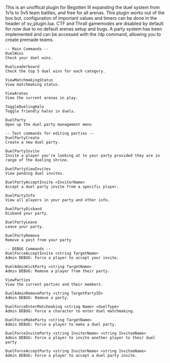 This is an unoffical plugin for Begotten III expanding the duel system from 1v1s to 5v5 team battles, and free for all arenas. This plugin works out of the box but, configuration of important values and timers can be done in the header of sv_plugin.lua. CTF and Thrall gamemodes are disabled by default for now due to no default arenas setup and bugs.
A party system has been implemented and can be accessed with the /dp command, allowing you to create premade teams.

    -- Main Commands -- 
    DuelWins 
    Check your duel wins. 
    
    DuelLeaderboard 
    Check the top 5 duel wins for each category. 
    
    ViewMatchmakingStatus 
    View matchmaking status. 
    
    ViewArenas 
    View the current arenas in play. 
    
    ToggleDuelingHalo 
    Toggle friendly halos in duels. 
    
    DuelParty 
    Open up the duel party management menu 

    -- Text commands for editing parties -- 
    DuelPartyCreate 
    Create a new duel party. 
    
    DuelPartyInvite 
    Invite a player you're looking at to your party provided they are in range of the dueling shrine. 
    
    DuelPartyViewInvites 
    View pending duel invites. 
    
    DuelPartyAcceptInvite <InviterName> 
    Accept a duel party invite from a specific player. 
    
    DuelPartyInfo 
    View all players in your party and other info. 
    
    DuelPartyDisband 
    Disband your party. 
    
    DuelPartyLeave 
    Leave your party. 
    
    DuelPartyRemove 
    Remove a pest from your party 

    -- DEBUG Commands -- 
    DuelForceAcceptInvite <string TargetName> 
    Admin DEBUG: Force a player to accept your invite. 
    
    DuelAdminKickParty <string TargetName> 
    Admin DEBUG: Remove a player from their party. 
    
    ViewParties 
    View the current parties and their members. 
    
    DuelAdminRemoveParty <string TargetPartyID> 
    Admin DEBUG: Remove a party. 
    
    DuelForceEnterMatchmaking <string Name> <duelType> 
    Admin DEBUG: Force a character to enter duel matchmaking.
    
    DuelForceMakeParty <string TargetName> 
    Admin DEBUG: Force a player to make a duel party. 
    
    DuelForceInviteParty <string InviterName> <string InviteeName> 
    Admin DEBUG: Force a player to invite another player to their duel party 
    
    DuelForceAcceptParty <string InviterName> <string InviteeName> 
    Admin DEBUG: Force a player to accept a duel party invite.

